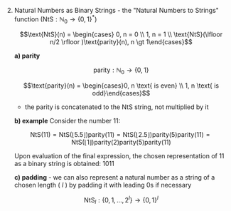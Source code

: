 2. Natural Numbers as Binary Strings - the "Natural Numbers to Strings" function ($\text{NtS}: \mathbb{N}_0 \rightarrow \{0,1\}^*$)
	
	$$\text{NtS}(n) = \begin{cases} 0, n = 0 \\ 1, n = 1 \\ \text{NtS}(\lfloor n/2 \rfloor )\text{parity}(n), n \gt 1\end{cases}$$
	
	**a) parity**

	$$\text{parity}: \mathbb{N}_0 \rightarrow \{0, 1\}$$
	
	$$\text{parity}(n) = \begin{cases}0, n \text{ is even} \\ 1, n \text{ is odd}\end{cases}$$


	- the parity is concatenated to the $\text{NtS}$ string, not multiplied by it
	
	**b) example**
	Consider the number 11:
	
	$$\text{NtS}(11) = \text{NtS}(\lfloor 5.5 \rfloor)\text{parity}(11) =  \text{NtS}(\lfloor 2.5 \rfloor)\text{parity}(5)\text{parity}(11) = \text{NtS}(\lfloor 1 \rfloor)\text{parity}(2)\text{parity}(5)\text{parity}(11)$$
	
	Upon evaluation of the final expression, the chosen representation of 11 as a binary string is obtained: $1011$
	
	**c) padding** - we can also represent a natural number as a string of a chosen length ( $l$ ) by padding it with leading 0s if necessary
	
	$$\text{NtS}_l: \{0,1,..., 2^l\} \rightarrow \{0,1\}^l$$
